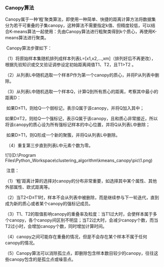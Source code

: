 ### Canopy算法



​    Canopy属于一种‘粗’聚类算法，即使用一种简单、快捷的距离计算方法将数据集分为若干可重叠的子集canopy，这种算法不需要指定k值、但精度较低，可以结合K-means算法一起使用：先由Canopy算法进行粗聚类得到k个质心，再使用K-means算法进行聚类。

​    Canopy算法步骤如下：

​        （1）将原始样本集随机排列成样本列表L=[x1,x2,...,xm]（排列好后不再更改），根据先验知识或交叉验证调参设定初始距离阈值T1、T2，且T1>T2 。

​        （2）从列表L中随机选取一个样本P作为第一个canopy的质心，并将P从列表中删除。

​        （3）从列表L中随机选取一个样本Q，计算Q到所有质心的距离，考察其中最小的距离D：

​                    如果D≤T1，则给Q一个弱标记，表示Q属于该canopy，并将Q加入其中；

​                    如果D≤T2，则给Q一个强标记，表示Q属于该canopy，且和质心非常接近，所以将该canopy的质心设为所有强标记样本的中心位置，并将Q从列表L中删除；

​                    如果D>T1，则Q形成一个新的聚簇，并将Q从列表L中删除。

​        （4）重复第三步直到列表L中元素个数为零。

   ![1](D:\Program Files\Python_Workspace\clustering_algorithm\kmeans_canopy\pic\1.png)

​    注意：

​        （1）‘粗’距离计算的选择对canopy的分布非常重要，如选择其中某个属性、其他外部属性、欧式距离等。

​        （2）当T2<D≤T1时，样本不会从列表中被删除，而是继续参与下一轮迭代，直到成为新的质心或者某个canopy的强标记成员。

​        （3）T1、T2的取值影响canopy的重叠率及粒度：当T1过大时，会使样本属于多个canopy，各个canopy间区别不明显；当T2过大时，会减少canopy个数，而当T2过小时，会增加canopy个数，同时增加计算时间。

​        （4）canopy之间可能存在重叠的情况，但是不会存在某个样本不属于任何canopy的情况。

​        （5）Canopy算法可以消除孤立点，即删除包含样本数目较少的canopy，往往这些canopy包含的是孤立点或噪音点。

